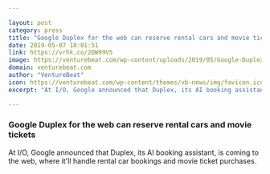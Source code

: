 ```yaml
---

layout: post
category: press
title: "Google Duplex for the web can reserve rental cars and movie tickets"
date: 2019-05-07 18:01:51
link: https://vrhk.co/2DW99V5
image: https://venturebeat.com/wp-content/uploads/2019/05/Google-Duplex-reservations.png?w=1200&strip=all
domain: venturebeat.com
author: "VentureBeat"
icon: https://venturebeat.com/wp-content/themes/vb-news/img/favicon.ico
excerpt: "At I/O, Google announced that Duplex, its AI booking assistant, is coming to the web, where it'll handle rental car bookings and movie ticket purchases."

---
```


### Google Duplex for the web can reserve rental cars and movie tickets

At I/O, Google announced that Duplex, its AI booking assistant, is coming to the web, where it'll handle rental car bookings and movie ticket purchases.